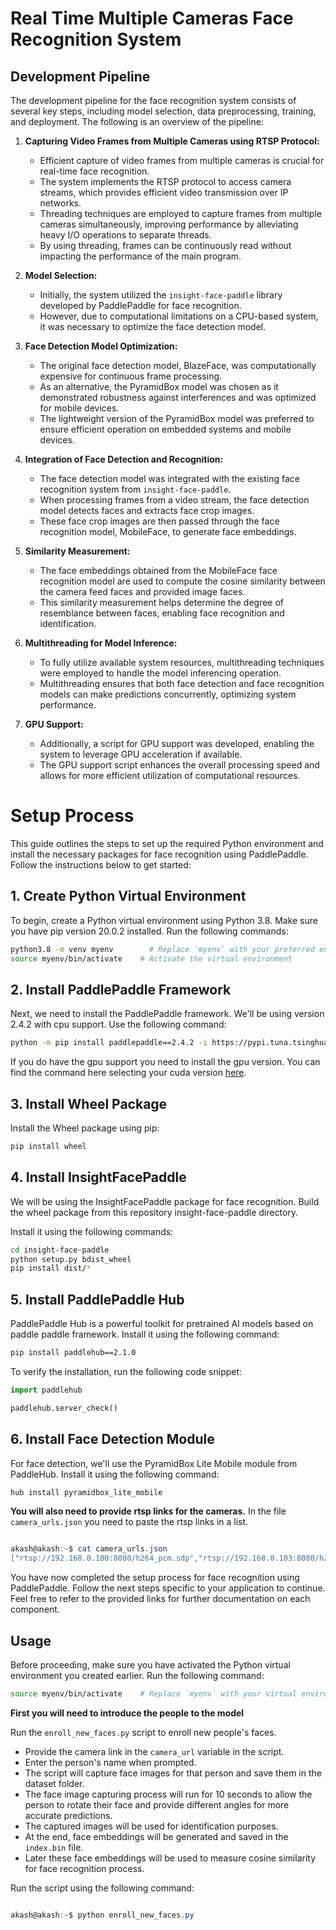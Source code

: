 # Real Time Multiple Cameras Face Recognition System 

## Development Pipeline

The development pipeline for the face recognition system consists of several key steps, including model selection, data preprocessing, training, and deployment. The following is an overview of the pipeline:

1. **Capturing Video Frames from Multiple Cameras using RTSP Protocol:**
   - Efficient capture of video frames from multiple cameras is crucial for real-time face recognition.
   - The system implements the RTSP protocol to access camera streams, which provides efficient video transmission over IP networks.
   - Threading techniques are employed to capture frames from multiple cameras simultaneously, improving performance by alleviating heavy I/O operations to separate threads.
   - By using threading, frames can be continuously read without impacting the performance of the main program.


2. **Model Selection:**
   - Initially, the system utilized the `insight-face-paddle` library developed by PaddlePaddle for face recognition.
   - However, due to computational limitations on a CPU-based system, it was necessary to optimize the face detection model.

3. **Face Detection Model Optimization:**
   - The original face detection model, BlazeFace, was computationally expensive for continuous frame processing.
   - As an alternative, the PyramidBox model was chosen as it demonstrated robustness against interferences and was optimized for mobile devices.
   - The lightweight version of the PyramidBox model was preferred to ensure efficient operation on embedded systems and mobile devices.

4. **Integration of Face Detection and Recognition:**
   - The face detection model was integrated with the existing face recognition system from `insight-face-paddle`.
   - When processing frames from a video stream, the face detection model detects faces and extracts face crop images.
   - These face crop images are then passed through the face recognition model, MobileFace, to generate face embeddings.

5. **Similarity Measurement:**
   - The face embeddings obtained from the MobileFace face recognition model are used to compute the cosine similarity between the camera feed faces and provided image faces.
   - This similarity measurement helps determine the degree of resemblance between faces, enabling face recognition and identification.

6. **Multithreading for Model Inference:**
   - To fully utilize available system resources, multithreading techniques were employed to handle the model inferencing operation.
   - Multithreading ensures that both face detection and face recognition models can make predictions concurrently, optimizing system performance.

7. **GPU Support:**
   - Additionally, a script for GPU support was developed, enabling the system to leverage GPU acceleration if available.
   - The GPU support script enhances the overall processing speed and allows for more efficient utilization of computational resources.


# Setup Process

This guide outlines the steps to set up the required Python environment and install the necessary packages for face recognition using PaddlePaddle. Follow the instructions below to get started:

## 1. Create Python Virtual Environment

To begin, create a Python virtual environment using Python 3.8. Make sure you have pip version 20.0.2 installed. Run the following commands:

```bash
python3.8 -m venv myenv        # Replace `myenv` with your preferred environment name
source myenv/bin/activate    # Activate the virtual environment
```

## 2. Install PaddlePaddle Framework

Next, we need to install the PaddlePaddle framework. We'll be using version 2.4.2 with cpu support. Use the following command:

```bash
python -m pip install paddlepaddle==2.4.2 -i https://pypi.tuna.tsinghua.edu.cn/simple
```
If you do have the gpu support you need to install the gpu version. You can find the command here selecting your cuda version
 [here](https://www.paddlepaddle.org.cn/).

## 3. Install Wheel Package

Install the Wheel package using pip:

```bash
pip install wheel
```

## 4. Install InsightFacePaddle

We will be using the InsightFacePaddle package for face recognition. Build the wheel package from this repository insight-face-paddle directory.

Install it using the following commands:

```bash
cd insight-face-paddle
python setup.py bdist_wheel
pip install dist/*
```


## 5. Install PaddlePaddle Hub

PaddlePaddle Hub is a powerful toolkit for pretrained AI models based on paddle paddle framework. Install it using the following command:

```bash
pip install paddlehub==2.1.0
```

To verify the installation, run the following code snippet:

```python
import paddlehub

paddlehub.server_check()
```

## 6. Install Face Detection Module

For face detection, we'll use the PyramidBox Lite Mobile module from PaddleHub. Install it using the following command:

```bash
hub install pyramidbox_lite_mobile
```

**You will also need to provide rtsp links for the cameras.**
In the file `camera_urls.json` you need to paste the rtsp links in a list.
```powershell

akash@akash:~$ cat camera_urls.json
["rtsp://192.168.0.100:8080/h264_pcm.sdp","rtsp://192.168.0.103:8080/h264_pcm.sdp"]

```
You have now completed the setup process for face recognition using PaddlePaddle. Follow the next steps specific to your application to continue. Feel free to refer to the provided links for further documentation on each component.

## Usage 

Before proceeding, make sure you have activated the Python virtual environment you created earlier. Run the following command:

```bash
source myenv/bin/activate    # Replace `myenv` with your virtual environment name
```

**First you will need to introduce the people to the model**

Run the `enroll_new_faces.py` script to enroll new people's faces.

   - Provide the camera link in the `camera_url` variable in the script.
   - Enter the person's name when prompted.
   - The script will capture face images for that person and save them in the dataset folder.
   - The face image capturing process will run for 10 seconds to allow the person to rotate their face and provide different angles for more accurate predictions.
   - The captured images will be used for identification purposes.
   - At the end, face embeddings will be generated and saved in the `index.bin` file.
   - Later these face embeddings will be used to measure cosine similarity for face recognition process.

Run the script using the following command:
```powershell

akash@akash:~$ python enroll_new_faces.py

```

